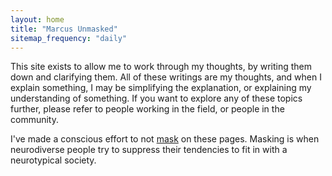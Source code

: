 ```yaml
---
layout: home
title: "Marcus Unmasked"
sitemap_frequency: "daily"
---
```


This site exists to allow me to work through my thoughts, by writing them down and clarifying them. All of these writings are my thoughts, and when I explain something, I may be simplifying the explanation, or explaining my understanding of something. If you want to explore any of these topics further, please refer to people working in the field, or people in the community. 

  I've made a conscious effort to not [mask](https://www.psychreg.org/masking-what-why-neurodivergent-people-do-it/) on these pages. Masking is when neurodiverse people try to suppress their tendencies to fit in with a neurotypical society.